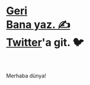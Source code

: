 <h1><a href='/'>Geri</a>
<br/>
<a target='_blank' href='mailto:abdullah.mertoglu23@gmail.com'>Bana yaz. ✍️</a>
<br/>
<a target='_blank' href='https://twitter.com/mrt0gl'>Twitter</a>'a git. 🐦</h1>
<br/>
<br/>
Merhaba dünya!
